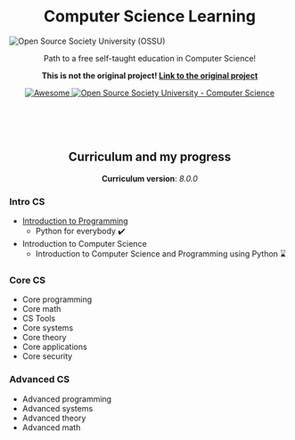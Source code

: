 <h1 align="center">Computer Science Learning</h1>

![Open Source Society University (OSSU)](http://i.imgur.com/kYYCXtC.png)

<p align="center">
  Path to a free self-taught education in Computer Science!
</p>
<p align="center">
	<strong>This is not the original project! <a href="https://github.com/ossu/computer-science">Link to the original project</a></strong>
</p>
<p align="center">
  <a href="https://github.com/sindresorhus/awesome">
    <img alt="Awesome" src="https://cdn.rawgit.com/sindresorhus/awesome/d7305f38d29fed78fa85652e3a63e154dd8e8829/media/badge.svg">
  </a>
  <a href="https://github.com/ossu/computer-science">
	<img alt="Open Source Society University - Computer Science" src="https://img.shields.io/badge/OSSU-computer--science-blue.svg">
  </a>
</p>

<br><br><br>

<h2 align="center"> Curriculum and my progress </h2>

<p align="center"> <strong>Curriculum version</strong>: <i>8.0.0</i> </p>

### Intro CS
- [Introduction to Programming](exercises/01.python-for-everybody) 
  - Python for everybody :heavy_check_mark:
- Introduction to Computer Science
  - Introduction to Computer Science and Programming using Python :hourglass:
### Core CS
- Core programming
- Core math
- CS Tools
- Core systems
- Core theory
- Core applications
- Core security
### Advanced CS
- Advanced programming
- Advanced systems
- Advanced theory
- Advanced math
